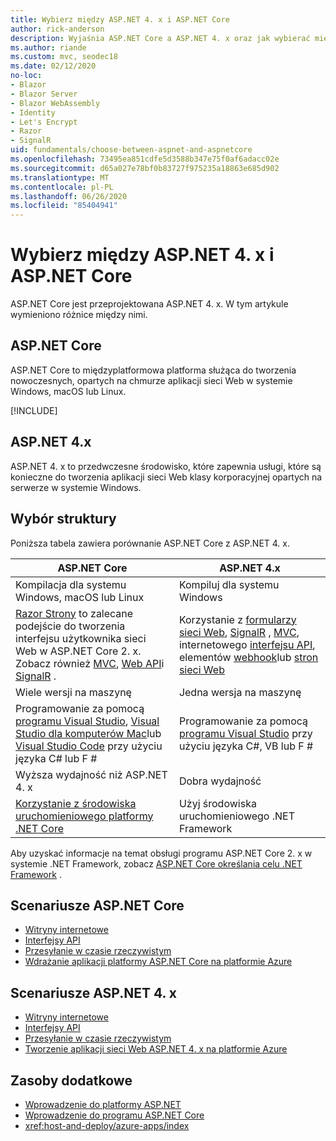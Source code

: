 ```yaml
---
title: Wybierz między ASP.NET 4. x i ASP.NET Core
author: rick-anderson
description: Wyjaśnia ASP.NET Core a ASP.NET 4. x oraz jak wybierać między nimi.
ms.author: riande
ms.custom: mvc, seodec18
ms.date: 02/12/2020
no-loc:
- Blazor
- Blazor Server
- Blazor WebAssembly
- Identity
- Let's Encrypt
- Razor
- SignalR
uid: fundamentals/choose-between-aspnet-and-aspnetcore
ms.openlocfilehash: 73495ea851cdfe5d3588b347e75f0af6adacc02e
ms.sourcegitcommit: d65a027e78bf0b83727f975235a18863e685d902
ms.translationtype: MT
ms.contentlocale: pl-PL
ms.lasthandoff: 06/26/2020
ms.locfileid: "85404941"
---
```

# <a name="choose-between-aspnet-4x-and-aspnet-core"></a>Wybierz między ASP.NET 4. x i ASP.NET Core

ASP.NET Core jest przeprojektowana ASP.NET 4. x. W tym artykule wymieniono różnice między nimi.

## <a name="aspnet-core"></a>ASP.NET Core

ASP.NET Core to międzyplatformowa platforma służąca do tworzenia nowoczesnych, opartych na chmurze aplikacji sieci Web w systemie Windows, macOS lub Linux.

[!INCLUDE[](~/includes/benefits.md)]

## <a name="aspnet-4x"></a>ASP.NET 4.x

ASP.NET 4. x to przedwczesne środowisko, które zapewnia usługi, które są konieczne do tworzenia aplikacji sieci Web klasy korporacyjnej opartych na serwerze w systemie Windows.

## <a name="framework-selection"></a>Wybór struktury

Poniższa tabela zawiera porównanie ASP.NET Core z ASP.NET 4. x.

| ASP.NET Core | ASP.NET 4.x |
|---|---|
|Kompilacja dla systemu Windows, macOS lub Linux|Kompiluj dla systemu Windows|
|[ Razor Strony](xref:razor-pages/index) to zalecane podejście do tworzenia interfejsu użytkownika sieci Web w ASP.NET Core 2. x. Zobacz również [MVC](xref:mvc/overview), [Web API](xref:tutorials/first-web-api)i [SignalR](xref:signalr/introduction) .|Korzystanie z [formularzy sieci Web](/aspnet/web-forms), [SignalR](/aspnet/signalr) , [MVC](/aspnet/mvc), internetowego [interfejsu API](/aspnet/web-api/), elementów [webhook](/aspnet/webhooks/)lub [stron sieci Web](/aspnet/web-pages)|
|Wiele wersji na maszynę|Jedna wersja na maszynę|
|Programowanie za pomocą [programu Visual Studio](https://visualstudio.microsoft.com/vs/), [Visual Studio dla komputerów Mac](https://visualstudio.microsoft.com/vs/mac/)lub [Visual Studio Code](https://code.visualstudio.com/) przy użyciu języka C# lub F #|Programowanie za pomocą [programu Visual Studio](https://visualstudio.microsoft.com/vs/) przy użyciu języka C#, VB lub F #|
|Wyższa wydajność niż ASP.NET 4. x|Dobra wydajność|
|[Korzystanie z środowiska uruchomieniowego platformy .NET Core](/dotnet/standard/choosing-core-framework-server)|Użyj środowiska uruchomieniowego .NET Framework|

Aby uzyskać informacje na temat obsługi programu ASP.NET Core 2. x w systemie .NET Framework, zobacz [ASP.NET Core określania celu .NET Framework](xref:index#target-framework) .

## <a name="aspnet-core-scenarios"></a>Scenariusze ASP.NET Core

* [Witryny internetowe](xref:tutorials/first-mvc-app/index)
* [Interfejsy API](xref:tutorials/first-web-api)
* [Przesyłanie w czasie rzeczywistym](xref:signalr/introduction)
* [Wdrażanie aplikacji platformy ASP.NET Core na platformie Azure](/azure/app-service/app-service-web-get-started-dotnet)

## <a name="aspnet-4x-scenarios"></a>Scenariusze ASP.NET 4. x

* [Witryny internetowe](/aspnet/mvc)
* [Interfejsy API](/aspnet/web-api)
* [Przesyłanie w czasie rzeczywistym](/aspnet/signalr)
* [Tworzenie aplikacji sieci Web ASP.NET 4. x na platformie Azure](/azure/app-service/app-service-web-get-started-dotnet-framework)

## <a name="additional-resources"></a>Zasoby dodatkowe

* [Wprowadzenie do platformy ASP.NET](/aspnet/overview)
* [Wprowadzenie do programu ASP.NET Core](xref:index)
* <xref:host-and-deploy/azure-apps/index>

